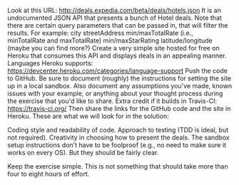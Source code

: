 Look at this URL: http://deals.expedia.com/beta/deals/hotels.json
It is an undocumented JSON API that presents a bunch of Hotel deals.
Note that there are certain query parameters that can be passed in, that will filter the results. For example:
city
streetAddress
min/maxTotalRate (i.e., minTotalRate and maxTotalRate)
min/maxStarRating
latitude/longitude
(maybe you can find more?)
Create a very simple site hosted for free on Heroku that consumes this API and displays deals in an appealing manner.
Languages Heroku supports: https://devcenter.heroku.com/categories/language-support
Push the code to GitHub.
Be sure to document (roughly) the instructions for setting the site up in a local sandbox. Also document any assumptions you've made, known issues with your example, or anything about your thought process during the exercise that you'd like to share.
Extra credit if it builds in Travis-CI: https://travis-ci.org/
Then share the links for the GitHub code and the site in Heroku. These are what we will look for in the solution:

Coding style and readability of code.
Approach to testing (TDD is ideal, but not required).
Creativity in choosing how to present the deals.
The sandbox setup instructions don't have to be foolproof (e.g., no need to make sure it works on every OS). But they should be fairly clear.

Keep the exercise simple. This is not something that should take more than four to eight hours of effort.
